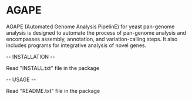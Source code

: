 AGAPE
=====

AGAPE (Automated Genome Analysis PipelinE) for yeast pan-genome analysis is designed to automate the process of pan-genome analysis and encompasses assembly, annotation, and variation-calling steps. It also includes programs for integrative analysis of novel genes. 

-- INSTALLATION --

Read "INSTALL.txt" file in the package

-- USAGE --

Read "README.txt" file in the package
